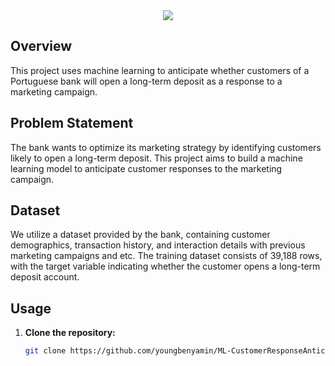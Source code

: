 <div align="center">
    <a href="https://git.io/typing-svg"><img src="https://readme-typing-svg.demolab.com?font=Roboto+Slab&color=%15C2E1 ;&size=30&center=true&vCenter=true&width=450&lines="Customer Response Anticipation for Long-Term Deposit Marketing Campaign"></a>
</div>


## Overview

This project uses machine learning to anticipate whether customers of a Portuguese bank will open a long-term deposit as a response to a marketing campaign.

## Problem Statement

The bank wants to optimize its marketing strategy by identifying customers likely to open a long-term deposit. This project aims to build a machine learning model to anticipate customer responses to the marketing campaign.

## Dataset

We utilize a dataset provided by the bank, containing customer demographics, transaction history, and interaction details with previous marketing campaigns and etc. The training dataset consists of 39,188 rows, with the target variable indicating whether the customer opens a long-term deposit account.

## Usage

1. **Clone the repository:**
   ```bash
   git clone https://github.com/youngbenyamin/ML-CustomerResponseAnticipator.git
